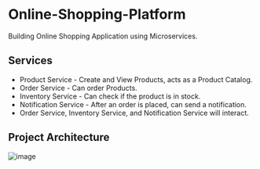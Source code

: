 # Online-Shopping-Platform
Building Online Shopping Application using Microservices.

## Services

- Product Service - Create and View Products, acts as a Product Catalog.
- Order Service - Can order Products.
- Inventory Service - Can check if the product is in stock.
- Notification Service - After an order is placed, can send a notification.
- Order Service, Inventory Service, and Notification Service will interact.

## Project Architecture
![image](https://github.com/user-attachments/assets/2d1ce297-73d1-4a63-8678-7c9f5a2c1610)

